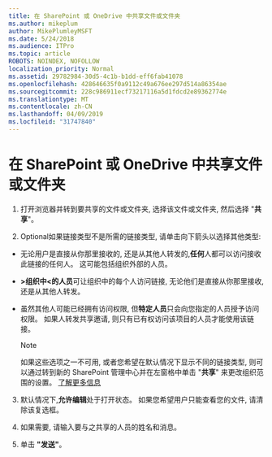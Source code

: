 ```yaml
---
title: 在 SharePoint 或 OneDrive 中共享文件或文件夹
ms.author: mikeplum
author: MikePlumleyMSFT
ms.date: 5/24/2018
ms.audience: ITPro
ms.topic: article
ROBOTS: NOINDEX, NOFOLLOW
localization_priority: Normal
ms.assetid: 29782984-30d5-4c1b-b1dd-eff6fab41078
ms.openlocfilehash: 428646635f0a9112c49a676ee297d514a86354ae
ms.sourcegitcommit: 228c986911ecf73217116a5d1fdcd2e89362774e
ms.translationtype: MT
ms.contentlocale: zh-CN
ms.lasthandoff: 04/09/2019
ms.locfileid: "31747840"
---
```

# <a name="share-a-file-or-folder-in-sharepoint-or-onedrive"></a>在 SharePoint 或 OneDrive 中共享文件或文件夹

1. 打开浏览器并转到要共享的文件或文件夹, 选择该文件或文件夹, 然后选择 "**共享**"。 
    
2. Optional如果链接类型不是所需的链接类型, 请单击向下箭头以选择其他类型:
    
  - 无论用户是直接从你那里接收的, 还是从其他人转发的,**任何**人都可以访问接收此链接的任何人。 这可能包括组织外部的人员。 
    
  - **\>组织中\<的人员**可让组织中的每个人访问链接, 无论他们是直接从你那里接收, 还是从其他人转发。 
    
  - 虽然其他人可能已经拥有访问权限, 但**特定人员**只会向您指定的人员授予访问权限。 如果人转发共享邀请, 则只有已有权访问该项目的人员才能使用该链接。 
    
    > [!NOTE]
    > 如果这些选项之一不可用, 或者您希望在默认情况下显示不同的链接类型, 则可以通过转到新的 SharePoint 管理中心并在左窗格中单击 "**共享**" 来更改组织范围的设置。 [了解更多信息](https://go.microsoft.com/fwlink/?linkid=866426)
  
3. 默认情况下,**允许编辑**处于打开状态。 如果您希望用户只能查看您的文件, 请清除该复选框。 
    
4. 如果需要, 请输入要与之共享的人员的姓名和消息。
    
5. 单击 **"发送"**。 
    

